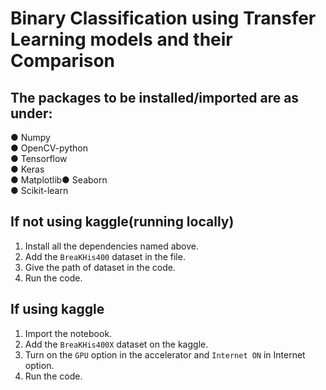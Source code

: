 # Binary Classification using Transfer Learning models and their Comparison

## **The packages to be installed/imported are as under:**    
● Numpy  
● OpenCV-python  
● Tensorflow	  
● Keras	  
● Matplotlib● Seaborn  
● Scikit-learn  

## **If not using kaggle(running locally)**
1. Install all the dependencies named above.
2. Add the `BreaKHis400` dataset in the file.
3. Give the path of dataset in the code.
4. Run the code.

## **If using kaggle**
1. Import the notebook.
2. Add the `BreaKHis400X` dataset on the kaggle.
3. Turn on the ```GPU``` option in the accelerator and ```Internet ON``` in Internet option. 	 	
4. Run the code.
